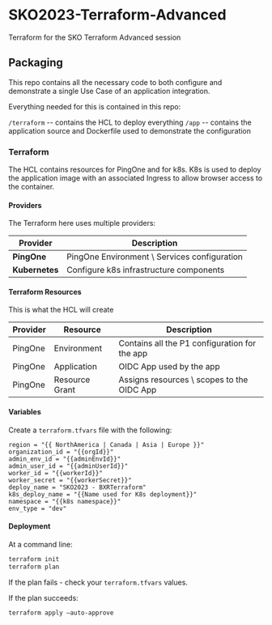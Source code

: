# SKO2023-Terraform-Advanced

 Terraform for the SKO Terraform Advanced session

## Packaging

This repo contains all the necessary code to both configure and demonstrate a single Use Case of an application integration.

Everything needed for this is contained in this repo:

`/terraform` -- contains the HCL to deploy everything
`/app` -- contains the application source and Dockerfile used to demonstrate the configuration

### Terraform

The HCL contains resources for PingOne and for k8s. K8s is used to deploy the application image with an associated Ingress to allow browser access to the container.

#### Providers

The Terraform here uses multiple providers:

| Provider | Description |
| --- | --- |
| **PingOne** | PingOne Environment \ Services configuration |
| **Kubernetes** | Configure k8s infrastructure components |

#### Terraform Resources

This is what the HCL will create

| Provider | Resource | Description |
| --- | --- | --- |
| PingOne | Environment | Contains all the P1 configuration for the app |
| PingOne | Application | OIDC App used by the app |
| PingOne | Resource Grant | Assigns resources \ scopes to the OIDC App |



#### Variables

Create a `terraform.tfvars` file with the following:

```hcl
region = "{{ NorthAmerica | Canada | Asia | Europe }}"
organization_id = "{{orgId}}"
admin_env_id = "{{adminEnvId}}"
admin_user_id = "{{adminUserId}}"
worker_id = "{{workerId}}"
worker_secret = "{{workerSecret}}"
deploy_name = "SKO2023 - BXRTerraform"
k8s_deploy_name = "{{Name used for K8s deployment}}"
namespace = "{{k8s namespace}}"
env_type = "dev"
```

#### Deployment

At a command line:

```zsh
terraform init
terraform plan
```

If the plan fails - check your `terraform.tfvars` values. 

If the plan succeeds:

```hcl
terraform apply —auto-approve
````

